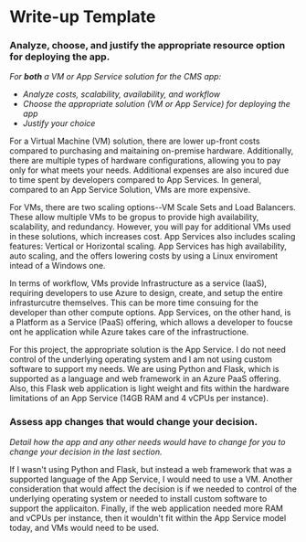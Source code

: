 # Write-up Template

### Analyze, choose, and justify the appropriate resource option for deploying the app.

*For **both** a VM or App Service solution for the CMS app:*
- *Analyze costs, scalability, availability, and workflow*
- *Choose the appropriate solution (VM or App Service) for deploying the app*
- *Justify your choice*

For a Virtual Machine (VM) solution, there are lower up-front costs compared to purchasing and maitaining on-premise hardware. Additionally, there are multiple types of hardware configurations, allowing you to pay only for what meets your needs. Additional expenses are also incured due to time spent by developers compared to App Services. In general, compared to an App Service Solution, VMs are more expensive.

For VMs, there are two scaling options--VM Scale Sets and Load Balancers. These allow multiple VMs to be gropus to provide high availability, scalability, and redundancy. However, you will pay for additional VMs used in these solutions, which increases cost. App Services also includes scaling features: Vertical or Horizontal scaling. App Services has high availability, auto scaling, and the offers lowering costs by using a Linux enviroment intead of a Windows one. 

In terms of workflow, VMs provide Infrastructure as a service (IaaS), requiring developers to use Azure to design, create, and setup the entire infrasturcutre themselves. This can be more time consuing for the developer than other compute options. App Services, on the other hand, is a Platform as a Service (PaaS) offering, which allows a developer to foucse ont he application while Azure takes care of the infrastructione.

For this project, the appropriate solution is the App Service. I do not need control of the underlying operating system and I am not using custom software to support my needs. We are using Python and Flask, which is supported as a language and web framework in an Azure PaaS offering. Also, this Flask web application is light weight and fits within the hardware limitations of an App Service (14GB RAM and 4 vCPUs per instance).

### Assess app changes that would change your decision.

*Detail how the app and any other needs would have to change for you to change your decision in the last section.*

If I wasn't using Python and Flask, but instead a web framework that was a supported language of the App Service, I would need to use a VM. Another consideration that would affect the decision is if we needed to control of the underlying operating system or needed to install custom software to support the applicaiton. Finally, if the web application needed more RAM and vCPUs per instance, then it wouldn't fit within the App Service model today, and VMs would need to be used.